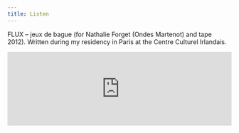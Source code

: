 ```yaml
---
title: Listen
---
```


FLUX – jeux de bague (for Nathalie Forget (Ondes Martenot) and tape 2012). Written during my residency in Paris at the Centre Culturel Irlandais.

<iframe width="100%" height="166" scrolling="no" frameborder="no" src="https://w.soundcloud.com/player/?url=https%3A//api.soundcloud.com/tracks/46465532&amp;color=ff5500&amp;auto_play=false&amp;hide_related=false&amp;show_comments=true&amp;show_user=true&amp;show_reposts=false"></iframe>
